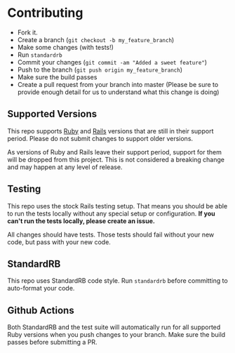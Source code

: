 # Contributing
- Fork it.
- Create a branch (`git checkout -b my_feature_branch`)
- Make some changes (with tests!)
- Run `standardrb`
- Commit your changes (`git commit -am "Added a sweet feature"`)
- Push to the branch (`git push origin my_feature_branch`)
- Make sure the build passes
- Create a pull request from your branch into master (Please be sure to provide enough detail for us to understand what this change is doing)

## Supported Versions
This repo supports [Ruby](https://www.ruby-lang.org/en/downloads/branches/) and [Rails](https://rubyonrails.org/maintenance/) versions that are still in their support period. Please do not submit changes to support older versions.

As versions of Ruby and Rails leave their support period, support for them will be dropped from this project. This is not considered a breaking change and may happen at any level of release.

## Testing
This repo uses the stock Rails testing setup. That means you should be able to run the tests locally without any special setup or configuration. **If you can't run the tests locally, please create an issue.**

All changes should have tests. Those tests should fail without your new code, but pass with your new code.

## StandardRB
This repo uses StandardRB code style. Run `standardrb` before committing to auto-format your code.

## Github Actions
Both StandardRB and the test suite will automatically run for all supported Ruby versions when you push changes to your branch. Make sure the build passes before submitting a PR.
